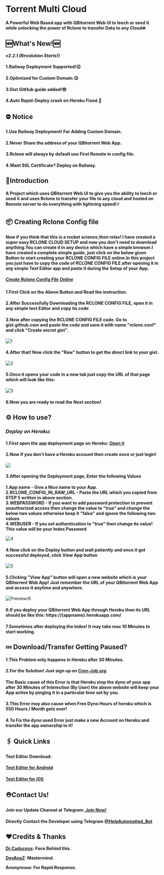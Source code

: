 <h1><b>Torrent Multi Cloud</b></h1>
<p><b>A Powerful Web Based app with QBitorrent Web UI to leech or seed it while unlocking the power of Rclone to transfer Data to any Cloud🔥</b></p>
<h2><b>🆕What's New!🆕</b></h2>
<p><b><i>v2.2.1 (Revolution Starts!)</i></b></p>
<h4><b>1.Railway Deployment Supported!😉</b></h4>
<h4><b>2.Optimized for Custom Domain.😌</b></h4>
<h4><b>3.Gist GitHub guide added!😎</b></h4>
<h4><b>4.Auto Rapid-Deploy crash on Heroku Fixed.🤔</b></h4>
<h2><b>⛔ Notice</b></h2>
<h4><b>1.Use Railway Deployment! For Adding Custom Domain.</b></h4>
<h4><b>2.Never Share the address of your QBitorrent Web App.</b></h4>
<h4><b>3.Rclone will always by default use First Remote in config file.</b></h4>
<h4><b>4.Want SSL Certificate? Deploy on Railway.</b></h4>
<h2><b>📝Introduction</b></h2>
<h4><b>A Project which uses QBitorrent Web UI to give you the ability to leech or seed it and uses Rclone to transfer your file to any cloud and hosted on Remote server to do everything with lightning speed!⚡</b></h4>
<h2><b>📦 Creating Rclone Config file</b></h2>
<h4><b>Now if you think that this is a rocket science,then relax! I have created a super easy RCLONE CLOUD SETUP and now you don't need to download anything.You can create it in any device which have a simple browser.I have created a complete simple guide, just click on the below given Button to start creating your RCLONE CONFIG FILE online.In this project you just have to copy the code of RCLONE CONFIG FILE after opening it in any simple Text Editor app and paste it during the Setup of your App.</b></h4>
<!---RCLONE CREATION GUIDE BUTTON--->
<h5><b><a href="https://www.caduceus.ml/Rclone-Setup-on-Google-Colab/" alt="RCLONE-SETUP">Create Rclone Config File Online</a></b></h5>
<h4><b>1.First Click on the Above Button and Read the instruction.</b></h4>
<h4><b>2.After Successfully Downloading the RCLONE CONFIG FILE, open it in any simple text Editor and copy its code</b></h4>
<h4><b>3.Now after copying the RCLONE CONFIG FILE code. Go to gist.github.com and paste the code and save it with name "rclone.conf" and click "Create secret gist".</b></h4>
<img src="https://raw.githubusercontent.com/TheCaduceus/Multi-Cloud-Index/main/Img/1.png" alt="1">
<h4><b>4.After that! Now click the "Raw" button to get the direct link to your gist.</b></h4>
<img src="https://raw.githubusercontent.com/TheCaduceus/Multi-Cloud-Index/main/Img/2.png" alt="2">
<h4><b>5.Once it opens your code in a new tab just copy the URL of that page which will look like this:</b></h4>
<img src="https://raw.githubusercontent.com/TheCaduceus/Multi-Cloud-Index/main/Img/3.png" alt="3">
<h4><b>6.Now you are ready to read the Next section!</b></h4>
<h2><b>⚙️ How to use?</b></h2>
<h3><b><i>Deploy on Heroku:</i></b></h3>
<h4><b>1.First open the app deployment page on Heroku: <a href="https://heroku.com/deploy?template=https://github.com/TheCaduceus/Torrent-to-Multi-Cloud" alt="Deploy on Heroku">Open it</a></b></h4>
<h4><b>2.Now if you don't have a Heroku account then create once or just login!</b></h4>
<img src="Img/3.png">
<h4><b>3.After opening the Deployment page, Enter the following Values</b></h4>
<!---Heroku Values--->
<p><b>
	      1.App name - Give a Nice name to your App.<br>
	      2.RCLONE_CONFIG_IN_RAW_URL - Paste the URL which you copied from STEP 5 written in above section.<br>
        3.WEBPASSWORD - If you want to add password protection to prevent unauthorized access then change the value to "true" and change the below two values otherwise keep it "false" and ignore the following two values<br>
        4.WEBUSER - If you set authentication to "true" then change its value! This value will be your Index Password<br>
</b></p>
<img src="Img/4.png" alt="4">
<h4><b>4.Now click on the Deploy button and wait patiently and once it got successful deployed, click View App button</b></h4>
<img src="https://raw.githubusercontent.com/TheCaduceus/Multi-Cloud-Index/main/Img/5.png" alt="5">
<h4><b>5.Clicking "View App" button will open a new website which is your QBitorrent Web App! Just remember the URL of your QBitorrent Web App and access it anytime and anywhere.</b></h4>
<img src="Img/heroku-1.png" alt="Preview/6">
<h4><b>6.If you deploy your QBitorrent Web App through Heroku then its URL should be like this: https://{appname}.herokuapp.com/</b></h4>
<h4><b>7.Sometimes after deploying the Index! It may take max 10 Minutes to start working.</b></h4>
<h2><b>💤 Download/Transfer Getting Paused?</b></h2>
<h4><b>1.This Problem only happens in Heroku after 30 Minutes.</b></h4>
<h4><b>2.For the Solution! Just sign up on <a href="https://cron-job.org/">Cron-Job.org</a></b></h4>
<h4><b>The Basic cause of this Error is that Heroku stop the dyno of your app after 30 Minutes of Interection (By User) the above website will keep your App active by pinging it in a particular time set by you.</b></h4>
<h4><b>3.This Error may also cause when Free Dyno Hours of heroku which is 550 Hours / Month gets over!</b></h4>
<h4><b>4.To Fix the dyno used Error just make a new Account on Heroku and transfer the app ownership to it!</b></h4>
<h2><b>🖇️ Quick Links</b></h2>
<h4><b>Text Editor Download:</b></h4>
<h4><b><a href="https://play.google.com/store/apps/details?id=com.maxistar.textpad" alt="For Android">Text Editor for Android</a></b></h4>
<h4><b><a href="https://apps.apple.com/us/app/text-editor/id1483790257" alt="For iOS">Text Editor for iOS</a></b></h4>
<h2><b>⛑Contact Us!</b></h2>
<h4><b>Join our Update Channel at Telegram:<a href="https://telegram.me/TheCaduceusUPDATE"> Join Now!</a></b></h4>
<h4><b>Directly Contact the Developer using Telegram <a href="https://telegram.me/HelpAutomatted_Bot">@HelpAutomatted_Bot</a></b></h4>
<h2><b>❤️Credits & Thanks</b></h2>
<p><b><a href="https://github.com/TheCaduceus">Dr.Caduceus</a>: Face Behind this.</b></p>
<p><b><a href="https://hub.docker.com/u/developeranaz">DevAnaZ</a>: Mastermind.</b></p>
<p><b>Anonymous: For Rapid Response.</b></p>
